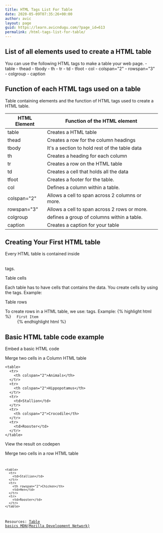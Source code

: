 ```yaml
---
title: HTML Tags List For Table
date: 2020-05-09T07:35:26+00:00
author: avic
layout: page
guid: https://learn.avicndugu.com/?page_id=613
permalink: /html-tags-list-for-table/
---
```

<!-- OUTLINE
1. HTML table elements list
2. Use of table HTML elements 
3. Basic HTML table example
4. Merge two cells in a Column HTML table
5. Merge two cells in a row HTML table
 -->

<h2>List of all elements used to create a HTML table</h2>
You can use the following HTML tags to make a table your web page.
- table
- thead
- tbody
- th
- tr
- td
- tfoot
- col
- colspan="2"
- rowspan="3"
- colgroup
- caption

<h2>Function of each HTML tags used on a table</h2>
Table containing elements and the function of HTML tags used to create a HTML table.

<table>
    <thead>
        <th>HTML Element</th>
        <th>Function of the HTML element</th>
    </thead>
    <tbody>
        <tr>
            <td>table</td>
            <td>Creates a HTML table</td>
        </tr>
        <tr>
            <td>thead</td>
            <td>Creates a row for the column headings</td>
        </tr>
        <tr>
            <td>tbody</td>
            <td>It's a section to hold rest of the table data</td>
        </tr>
        <tr>
            <td>th</td>
            <td>Creates a heading for each column</td>
        </tr>
                <tr>
            <td>tr</td>
            <td>Creates a row on the HTML table</td>
        </tr>
        <tr>
            <td>td</td>
            <td>Creates a cell that holds all the data</td>
        </tr>
        <tr>
            <td>tfoot</td>
            <td>Creates a footer for the table.</td>
        </tr>
        <tr>
            <td>col</td>
            <td>Defines a column within a table.</td>
        </tr>
        <tr>
            <td>colspan="2"</td>
            <td>Allows a cell to span across 2 columns or more.</td>
        </tr>
        <tr>
            <td>rowspan="3"</td>
            <td>Allows a cell to span across 2 rows or more.</td>
        </tr>
        <tr>
            <td>colgroup</td>
            <td>defines a group of columns within a table.</td>
        </tr>
        <tr>
            <td>caption</td>
            <td>Creates a caption for your table</td>
        </tr>
    </tbody>
</table>

<h2>Creating Your First HTML table</h2>
Every HTML table is contained inside <code><table></table></code> tags.

Table cells

Each table has to have cells that contains the data. You create cells by using the <code><td></td></code> tags. Example:
<code>
    <td>   </td>
</code>

Table rows

To create rows in a HTML table, we use: <code><tr></tr></code> tags.
Example:
{% highlight html %}
<code>
    <tr>
        <td>First Item</td>
        <td></td>
    </tr>
    <tr>
        <td></td>
        <td></td>
    </tr>
</code>
{% endhighlight html %}

<h2>Basic HTML table code example</h2>


Embed a basic HTML code


Merge two cells in a Column HTML table
```
<table>
  <tr>
    <th colspan="2">Animals</th>
  </tr>
  <tr>
    <th colspan="2">Hippopotamus</th>
  </tr>
  <tr>
    <td>Stallion</td>
  </tr>
  <tr>
    <th colspan="2">Crocodile</th>
  </tr>
  <tr>
    <td>Rooster</td>
  </tr>
</table>
```
View the result on codepen

Merge two cells in a row HTML table
<code>
```html5
<table>
  <tr>
    <td>Stallion</td>
  </tr>
  <tr>
    <th rowspan="2">Chicken</th>
    <td>Hen</td>
  </tr>
  <tr>
    <td>Rooster</td>
  </tr>
</table>
```

Resources: [Table basics MDN(Mozilla Development Network)]("https://developer.mozilla.org/en-US/docs/Learn/HTML/Tables/Basics")